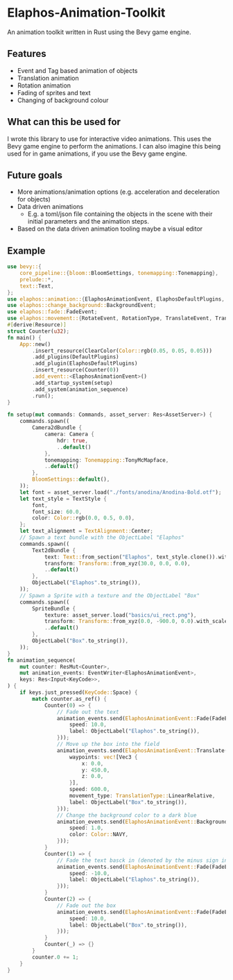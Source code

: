# Elaphos-Animation-Toolkit
An animation toolkit written in Rust using the Bevy game engine.
## Features
- Event and Tag based animation of objects
- Translation animation
- Rotation animation
- Fading of sprites and text
- Changing of background colour
## What can this be used for
I wrote this library to use for interactive video animations.
This uses the Bevy game engine to perform the animations.
I can also imagine this being used for in game animations, if you use the Bevy game engine.
## Future goals
- More animations/animation options (e.g. acceleration and deceleration for objects)
- Data driven animations
  - E.g. a toml/json file containing the objects in the scene with their initial parameters and the animation steps.
- Based on the data driven animation tooling maybe a visual editor
## Example
```rust
use bevy::{
    core_pipeline::{bloom::BloomSettings, tonemapping::Tonemapping},
    prelude::*,
    text::Text,
};
use elaphos::animation::{ElaphosAnimationEvent, ElaphosDefaultPlugins, ObjectLabel};
use elaphos::change_background::BackgroundEvent;
use elaphos::fade::FadeEvent;
use elaphos::movement::{RotateEvent, RotationType, TranslateEvent, TranslationType};
#[derive(Resource)]
struct Counter(u32);
fn main() {
    App::new()
        .insert_resource(ClearColor(Color::rgb(0.05, 0.05, 0.05)))
        .add_plugins(DefaultPlugins)
        .add_plugin(ElaphosDefaultPlugins)
        .insert_resource(Counter(0))
        .add_event::<ElaphosAnimationEvent>()
        .add_startup_system(setup)
        .add_system(animation_sequence)
        .run();
}

fn setup(mut commands: Commands, asset_server: Res<AssetServer>) {
    commands.spawn((
        Camera2dBundle {
            camera: Camera {
                hdr: true, 
                ..default()
            },
            tonemapping: Tonemapping::TonyMcMapface, 
            ..default()
        },
        BloomSettings::default(), 
    ));
    let font = asset_server.load("./fonts/anodina/Anodina-Bold.otf");
    let text_style = TextStyle {
        font,
        font_size: 60.0,
        color: Color::rgb(0.0, 0.5, 0.0),
    };
    let text_alignment = TextAlignment::Center;
    // Spawn a text bundle with the ObjectLabel "Elaphos"
    commands.spawn((
        Text2dBundle {
            text: Text::from_section("Elaphos", text_style.clone()).with_alignment(text_alignment),
            transform: Transform::from_xyz(30.0, 0.0, 0.0),
            ..default()
        },
        ObjectLabel("Elaphos".to_string()),
    ));
    // Spawn a Sprite with a texture and the ObjectLabel "Box" 
    commands.spawn((
        SpriteBundle {
            texture: asset_server.load("basics/ui_rect.png"),
            transform: Transform::from_xyz(0.0, -900.0, 0.0).with_scale(Vec3::splat(0.8)),
            ..default()
        },
        ObjectLabel("Box".to_string()),
    ));
}
fn animation_sequence(
    mut counter: ResMut<Counter>,
    mut animation_events: EventWriter<ElaphosAnimationEvent>,
    keys: Res<Input<KeyCode>>,
) {
    if keys.just_pressed(KeyCode::Space) {
        match counter.as_ref() {
            Counter(0) => {
                // Fade out the text
                animation_events.send(ElaphosAnimationEvent::Fade(FadeEvent {
                    speed: 10.0,
                    label: ObjectLabel("Elaphos".to_string()),
                }));
                // Move up the box into the field
                animation_events.send(ElaphosAnimationEvent::Translate(TranslateEvent {
                    waypoints: vec![Vec3 {
                        x: 0.0,
                        y: 450.0,
                        z: 0.0,
                    }],
                    speed: 600.0,
                    movement_type: TranslationType::LinearRelative,
                    label: ObjectLabel("Box".to_string()),
                }));
                // Change the background color to a dark blue
                animation_events.send(ElaphosAnimationEvent::Background(BackgroundEvent {
                    speed: 1.0,
                    color: Color::NAVY,
                }));
            }
            Counter(1) => {
                // Fade the text basck in (denoted by the minus sign in front of the speed)
                animation_events.send(ElaphosAnimationEvent::Fade(FadeEvent {
                    speed: -10.0,
                    label: ObjectLabel("Elaphos".to_string()),
                }));
            }
            Counter(2) => {
                // Fade out the box
                animation_events.send(ElaphosAnimationEvent::Fade(FadeEvent {
                    speed: 10.0,
                    label: ObjectLabel("Box".to_string()),
                }));
            }
            Counter(_) => {}
        }
        counter.0 += 1;
    }
}
```